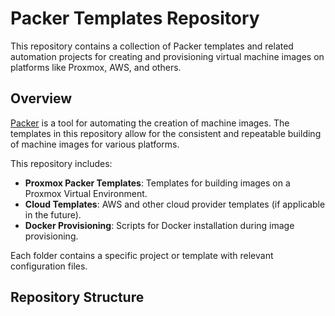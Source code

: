 # Packer Templates Repository

This repository contains a collection of Packer templates and related automation projects for creating and provisioning virtual machine images on platforms like Proxmox, AWS, and others.

## Overview

[Packer](https://www.packer.io/) is a tool for automating the creation of machine images. The templates in this repository allow for the consistent and repeatable building of machine images for various platforms.

This repository includes:

- **Proxmox Packer Templates**: Templates for building images on a Proxmox Virtual Environment.
- **Cloud Templates**: AWS and other cloud provider templates (if applicable in the future).
- **Docker Provisioning**: Scripts for Docker installation during image provisioning.

Each folder contains a specific project or template with relevant configuration files.

## Repository Structure

